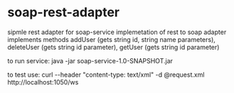 # soap-rest-adapter
sipmle rest adapter for soap-service
implemetation of rest to soap adapter
implements methods addUser (gets string id, string name parameters), deleteUser (gets string id parameter), getUser (gets string id parameter)

to run service:
java -jar soap-service-1.0-SNAPSHOT.jar

to test use:
curl --header "content-type: text/xml" -d @request.xml http://localhost:1050/ws
